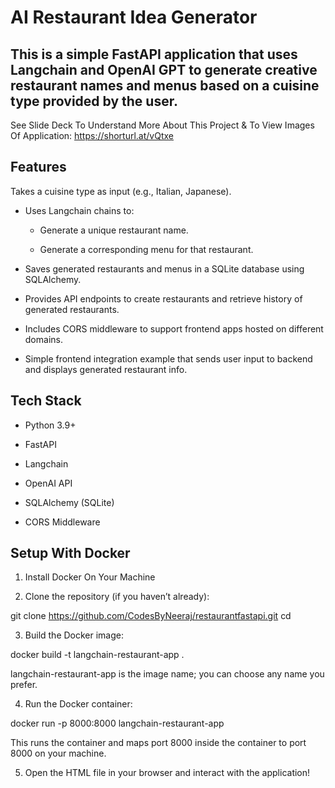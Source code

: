 # AI Restaurant Idea Generator 

## This is a simple FastAPI application that uses Langchain and OpenAI GPT to generate creative restaurant names and menus based on a cuisine type provided by the user.

See Slide Deck To Understand More About This Project & To View Images Of Application: https://shorturl.at/vQtxe  

## Features
Takes a cuisine type as input (e.g., Italian, Japanese).

- Uses Langchain chains to:

  - Generate a unique restaurant name.

  - Generate a corresponding menu for that restaurant.

- Saves generated restaurants and menus in a SQLite database using SQLAlchemy.

- Provides API endpoints to create restaurants and retrieve history of generated restaurants.

- Includes CORS middleware to support frontend apps hosted on different domains.

- Simple frontend integration example that sends user input to backend and displays generated restaurant info.

## Tech Stack

- Python 3.9+

- FastAPI

- Langchain

- OpenAI API

- SQLAlchemy (SQLite)

- CORS Middleware

## Setup With Docker

1. Install Docker On Your Machine

2. Clone the repository (if you haven’t already):

git clone https://github.com/CodesByNeeraj/restaurantfastapi.git
cd <your-repo-folder>

3. Build the Docker image:

docker build -t langchain-restaurant-app .

langchain-restaurant-app is the image name; you can choose any name you prefer.

4. Run the Docker container:

docker run -p 8000:8000 langchain-restaurant-app

This runs the container and maps port 8000 inside the container to port 8000 on your machine.

5. Open the HTML file in your browser and interact with the application!

